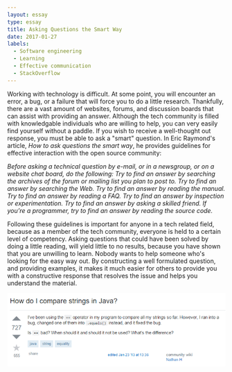 ```yaml
---
layout: essay
type: essay
title: Asking Questions the Smart Way
date: 2017-01-27
labels:
  - Software engineering
  - Learning
  - Effective communication
  - StackOverflow
---
```


Working with technology is difficult.  At some point, you will encounter an error, a bug, or a failure that will force you to do a little research.  Thankfully, there are a vast amount of websites, forums, and discussion boards that can assist with providing an answer.  Although the tech community is filled with knowledgable individuals who are willing to help, you can very easily find yourself without a paddle.  If you wish to receive a well-thought out response, you must be able to ask a "smart" question.  In Eric Raymond's article, *How to ask questions the smart way*, he provides guidelines for effective interaction with the open source community:

*Before asking a technical question by e-mail, or in a newsgroup, or on a website chat board, do the following: Try to find an answer by searching the archives of the forum or mailing list you plan to post to. Try to find an answer by searching the Web. Try to find an answer by reading the manual. Try to find an answer by reading a FAQ. Try to find an answer by inspection or experimentation. Try to find an answer by asking a skilled friend. If you’re a programmer, try to find an answer by reading the source code.*

Following these guidelines is important for anyone in a tech related field, because as a member of the tech community, everyone is held to a certain level of competency.  Asking questions that could have been solved by doing a little reading, will yield little to no results, because you have shown that you are unwilling to learn.  Nobody wants to help someone who's looking for the easy way out.  By constructing a well formulated question, and providing examples, it makes it much easier for others to provide you with a constructive response that resolves the issue and helps you understand the material.

<img class="ui centered huge image" src="/images/smartquestion.png">
